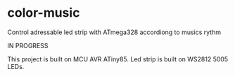 # color-music
Control adressable led strip with ATmega328 accordiong to musics rythm

IN PROGRESS

This project is built on MCU AVR ATiny85. Led strip is built on WS2812 5005 LEDs.
